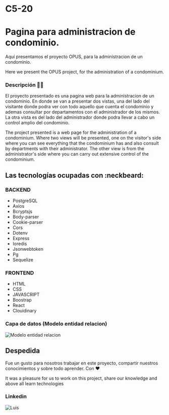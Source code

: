 # C5-20
# Pagina para administracion de condominio.
Aquí presentamos el proyecto OPUS, para la administracion de un condominio. 

Here we present the OPUS project, for the administration of a condominium.

### Descripción :technologist:

El proyecto presentado es una pagina web para la administracion de un condominio. En donde se van a presentar dos vistas, una del lado del visitante donde podra ver con todo aquello que cuenta el condominio y ademas consultar por departamentos con el administrador de los mismos. La otra vista es del lado del administrador donde podra llevar a cabo un control amplio del condominio.

The project presented is a web page for the administration of a condominium. Where two views will be presented, one on the visitor's side where you can see everything that the condominium has and also consult by departments with their administrator. The other view is from the administrator's side where you can carry out extensive control of the condominium.

## Las tecnologías ocupadas con :neckbeard:

### BACKEND

- PostgreSQL
- Axios
- Bcryptsjs
- Body-parser
- Cookie-parser
- Cors
- Dotenv
- Express
- Ioredis
- Jsonwebtoken
- Pg
- Sequelize

### FRONTEND

- HTML
- CSS
- JAVASCRIPT
- Boostrap
- React
- Clouidinary 

### Capa de datos (Modelo entidad relacion)
![Modelo entidad relacion](https://i.imgur.com/X163eaT.jpeg)

## Despedida

Fue un gusto para nosotros trabajar en este proyecto, compartir nuestros conocimientos y sobre todo aprender. Con :heart: 

It was a pleasure for us to work on this project, share our knowledge and above all learn technologies

### Linkedin 
![Luis](https://www.linkedin.com/in/luis-stoller-0ab08a226/)





